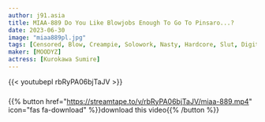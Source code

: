 ```yaml
---
author: j91.asia
title: MIAA-889 Do You Like Blowjobs Enough To Go To Pinsaro...?
date: 2023-06-30
image: "miaa889pl.jpg"
tags: [Censored, Blow, Creampie, Solowork, Nasty, Hardcore, Slut, Digital Mosaic, Huge Butt]
maker: [MOODYZ]
actress: [Kurokawa Sumire]
---
```



{{< youtubepl rbRyPA06bjTaJV >}}
###

{{% button href="https://streamtape.to/v/rbRyPA06bjTaJV/miaa-889.mp4" icon="fas fa-download" %}}download this video{{% /button %}}

